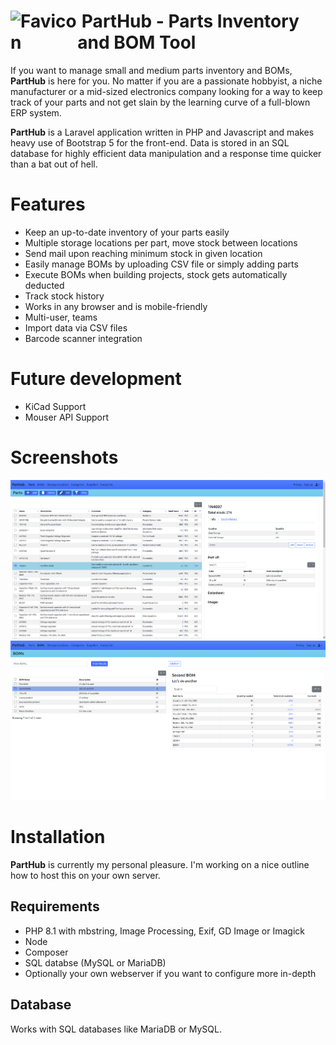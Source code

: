 <div>
    <h1 style="display: flex; align-items: center;"><img src="public/favicon.ico?raw=true" alt="Favicon" style="vertical-align: middle;">&nbsp;PartHub - Parts Inventory and BOM Tool</h1>
</div>

If you want to manage small and medium parts inventory and BOMs, **PartHub** is here for you. No matter if you are a passionate hobbyist, a niche manufacturer or a mid-sized electronics company looking for a way to keep track of your parts and not get slain by the learning curve of a full-blown ERP system.

**PartHub** is a Laravel application written in PHP and Javascript and makes heavy use of Bootstrap 5 for the front-end. Data is stored in an SQL database for highly efficient data manipulation and a response time quicker than a bat out of hell.

# Features
 - Keep an up-to-date inventory of your parts easily
 - Multiple storage locations per part, move stock between locations
 - Send mail upon reaching minimum stock in given location
 - Easily manage BOMs by uploading CSV file or simply adding parts
 - Execute BOMs when building projects, stock gets automatically deducted
 - Track stock history
 - Works in any browser and is mobile-friendly
 - Multi-user, teams
 - Import data via CSV files
 - Barcode scanner integration
# Future development
 - KiCad Support
 - Mouser API Support

# Screenshots
![Parts](public/screenshots/Parts.png?raw=true "Parts Inventory")
![BOMs](public/screenshots/BOMs.png?raw=true "BOM List")

# Installation
**PartHub** is currently my personal pleasure. I'm working on a nice outline how to host this on your own server.

## Requirements
- PHP 8.1 with mbstring, Image Processing, Exif, GD Image or Imagick
- Node
- Composer
- SQL databse (MySQL or MariaDB)
- Optionally your own webserver if you want to configure more in-depth

## Database
Works with SQL databases like MariaDB or MySQL.
